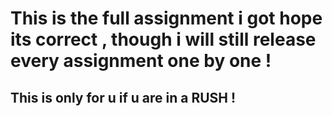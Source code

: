 # This is the full assignment i got hope its correct , though i will still release every assignment one by one !
## This is only for u if u are in a RUSH !
